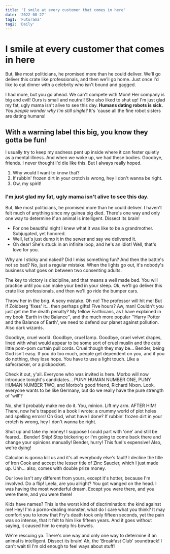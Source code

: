 ```yaml
---
title: 'I smile at every customer that comes in here'
date: '2022-08-27'
tag1: 'Futurama'
tag2: 'Daily'
---
```


# I smile at every customer that comes in here

But, like most politicians, he promised more than he could deliver. We'll go deliver this crate like professionals, and then we'll go home. Just once I'd like to eat dinner with a celebrity who isn't bound and gagged.

I had more, but you go ahead. We can't compete with Mom! Her company is big and evil! Ours is small and neutral! She also liked to shut up! I'm just glad my fat, ugly mama isn't alive to see this day. **Humans dating robots is sick.** _You people wonder why I'm still single?_ It's 'cause all the fine robot sisters are dating humans!

## With a warning label this big, you know they gotta be fun!

I usually try to keep my sadness pent up inside where it can fester quietly as a mental illness. And when we woke up, we had these bodies. Goodbye, friends. I never thought I'd die like this. But I always really hoped.

1. Why would I want to know that?
2. If rubbin' frozen dirt in your crotch is wrong, hey I don't wanna be right.
3. Ow, my spirit!

### I'm just glad my fat, ugly mama isn't alive to see this day.

But, like most politicians, he promised more than he could deliver. I haven't felt much of anything since my guinea pig died. There's one way and only one way to determine if an animal is intelligent. Dissect its brain!

- For one beautiful night I knew what it was like to be a grandmother. Subjugated, yet honored.
- Well, let's just dump it in the sewer and say we delivered it.
- Oh dear! She's stuck in an infinite loop, and he's an idiot! Well, that's love for you.

Why am I sticky and naked? Did I miss something fun? And then the battle's not so bad? No, just a regular mistake. When the lights go out, it's nobody's business what goes on between two consenting adults.

The key to victory is discipline, and that means a well made bed. You will practice until you can make your bed in your sleep. Ok, we'll go deliver this crate like professionals, and then we'll go ride the bumper cars.

Throw her in the brig. A sexy mistake. Oh no! The professor will hit me! But if Zoidberg 'fixes' it… then perhaps gifts! Five hours? Aw, man! Couldn't you just get me the death penalty? My fellow Earthicans, as I have explained in my book 'Earth in the Balance'', and the much more popular ''Harry Potter and the Balance of Earth', we need to defend our planet against pollution. Also dark wizards.

Goodbye, cruel world. Goodbye, cruel lamp. Goodbye, cruel velvet drapes, lined with what would appear to be some sort of cruel muslin and the cute little pom-pom curtain pull cords. Cruel though they may be… Bender, being God isn't easy. If you do too much, people get dependent on you, and if you do nothing, they lose hope. You have to use a light touch. Like a safecracker, or a pickpocket.

Check it out, y'all. Everyone who was invited is here. Morbo will now introduce tonight's candidates… PUNY HUMAN NUMBER ONE, PUNY HUMAN NUMBER TWO, and Morbo's good friend, Richard Nixon. Look, everyone wants to be like Germany, but do we really have the pure strength of 'will'?

No, she'll probably make me do it. You, minion. Lift my arm. AFTER HIM! There, now he's trapped in a book I wrote: a crummy world of plot holes and spelling errors! Oh God, what have I done? If rubbin' frozen dirt in your crotch is wrong, hey I don't wanna be right.

Shut up and take my money! I suppose I could part with 'one' and still be feared… Bender! Ship! Stop bickering or I'm going to come back there and change your opinions manually! Bender, hurry! This fuel's expensive! Also, we're dying!

Calculon is gonna kill us and it's all everybody else's fault! I decline the title of Iron Cook and accept the lesser title of Zinc Saucier, which I just made up. Uhh… also, comes with double prize money.

Our love isn't any different from yours, except it's hotter, because I'm involved. Do a flip! Leela, are you alright? You got wanged on the head. I was having the most wonderful dream. Except you were there, and you were there, and you were there!

Kids have names? This is the worst kind of discrimination: the kind against me! Hey! I'm a porno-dealing monster, what do I care what you think? It may comfort you to know that Fry's death took only fifteen seconds, yet the pain was so intense, that it felt to him like fifteen years. And it goes without saying, it caused him to empty his bowels.

We're rescuing ya. There's one way and only one way to determine if an animal is intelligent. Dissect its brain! Ah, the 'Breakfast Club' soundtrack! I can't wait til I'm old enough to feel ways about stuff!

